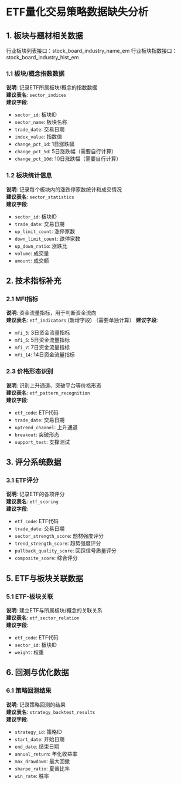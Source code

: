 # ETF量化交易策略数据缺失分析

## 1. 板块与题材相关数据
行业板块列表接口：stock_board_industry_name_em
行业板块指数接口：stock_board_industry_hist_em

### 1.1 板块/概念指数数据
**说明**: 记录ETF所属板块/概念的指数数据  
**建议表名**: `sector_indices`  
**建议字段**:
- `sector_id`: 板块ID
- `sector_name`: 板块名称
- `trade_date`: 交易日期
- `index_value`: 指数值
- `change_pct_1d`: 1日涨跌幅
- `change_pct_5d`: 5日涨跌幅（需要自行计算）
- `change_pct_10d`: 10日涨跌幅（需要自行计算）

### 1.2 板块统计信息
**说明**: 记录每个板块内的涨跌停家数统计和成交情况  
**建议表名**: `sector_statistics`  
**建议字段**:
- `sector_id`: 板块ID
- `trade_date`: 交易日期
- `up_limit_count`: 涨停家数
- `down_limit_count`: 跌停家数
- `up_down_ratio`: 涨跌比
- `volume`: 成交量
- `amount`: 成交额

## 2. 技术指标补充

### 2.1 MFI指标
**说明**: 资金流量指标，用于判断资金流向  
**建议表名**: `etf_indicators` (新增字段)  （需要单独计算）
**建议字段**:
- `mfi_3`: 3日资金流量指标
- `mfi_5`: 5日资金流量指标
- `mfi_7`: 7日资金流量指标
- `mfi_14`: 14日资金流量指标

<!-- ### 2.2 K线形态识别
**说明**: 识别锤子线、十字星等K线形态  
**建议表名**: `etf_pattern_recognition`  
**建议字段**:
- `etf_code`: ETF代码
- `trade_date`: 交易日期
- `hammer`: 锤子线
- `doji`: 十字星
- `morning_star`: 早晨之星
- `engulfing`: 吞没形态 -->

### 2.3 价格形态识别
**说明**: 识别上升通道、突破平台等价格形态  
**建议表名**: `etf_pattern_recognition`  
**建议字段**:
- `etf_code`: ETF代码
- `trade_date`: 交易日期
- `uptrend_channel`: 上升通道
- `breakout`: 突破形态
- `support_test`: 支撑测试

## 3. 评分系统数据

### 3.1 ETF评分
**说明**: 记录ETF的各项评分  
**建议表名**: `etf_scoring`  
**建议字段**:
- `etf_code`: ETF代码
- `trade_date`: 交易日期
- `sector_strength_score`: 题材强度评分
- `trend_strength_score`: 趋势强度评分
- `pullback_quality_score`: 回踩信号质量评分
- `composite_score`: 综合评分


## 5. ETF与板块关联数据

### 5.1 ETF-板块关联
**说明**: 建立ETF与所属板块/概念的关联关系  
**建议表名**: `etf_sector_relation`  
**建议字段**:
- `etf_code`: ETF代码
- `sector_id`: 板块ID
- `weight`: 权重

## 6. 回测与优化数据

### 6.1 策略回测结果
**说明**: 记录策略回测的结果  
**建议表名**: `strategy_backtest_results`  
**建议字段**:
- `strategy_id`: 策略ID
- `start_date`: 开始日期
- `end_date`: 结束日期
- `annual_return`: 年化收益率
- `max_drawdown`: 最大回撤
- `sharpe_ratio`: 夏普比率
- `win_rate`: 胜率

